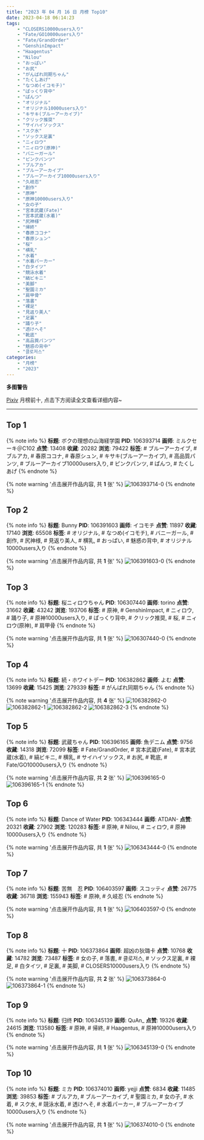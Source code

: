 ```yaml
---
title: "2023 年 04 月 16 日 月榜 Top10"
date: 2023-04-18 06:14:23
tags:
    - "CLOSERS10000users入り"
    - "Fate/GO10000users入り"
    - "Fate/GrandOrder"
    - "GenshinImpact"
    - "Haagentus"
    - "Nilou"
    - "おっぱい"
    - "お尻"
    - "がんばれ同期ちゃん"
    - "たくしあげ"
    - "なつめ(イコモチ)"
    - "ぱっくり背中"
    - "ぱんつ"
    - "オリジナル"
    - "オリジナル10000users入り"
    - "キサキ(ブルーアーカイブ)"
    - "クリック推奨"
    - "サイハイソックス"
    - "スク水"
    - "ソックス足裏"
    - "ニィロウ"
    - "ニィロウ(原神)"
    - "バニーガール"
    - "ピンクパンツ"
    - "ブルアカ"
    - "ブルーアーカイブ"
    - "ブルーアーカイブ10000users入り"
    - "久岐忍"
    - "創作"
    - "原神"
    - "原神10000users入り"
    - "女の子"
    - "宮本武蔵(Fate)"
    - "宮本武蔵(水着)"
    - "尻神様"
    - "帰終"
    - "春原ココナ"
    - "春原シュン"
    - "桜"
    - "横乳"
    - "水着"
    - "水着パーカー"
    - "白タイツ"
    - "競泳水着"
    - "縞ビキニ"
    - "美脚"
    - "聖園ミカ"
    - "肩甲骨"
    - "落書"
    - "裸足"
    - "見返り美人"
    - "足裏"
    - "踊り子"
    - "透けへそ"
    - "靴底"
    - "高品質パンツ"
    - "魅惑の背中"
    - "클로저스"
categories:
    - "月榜"
    - "2023"
---
```


<i class="fa fa-triangle-exclamation"></i>**多图警告**<i class="fa fa-triangle-exclamation"></i>

[Pixiv](https://www.pixiv.net/) 月榜前十, 点击下方阅读全文查看详细内容~

<!-- more -->

---

## Top 1

{% note info %}
**标题**: ボクの理想の山海経学園
**PID**: 106393714 **画师**: ミルクセーキ＠C102
**点赞**: 13408 **收藏**: 20282 **浏览**: 79422
**标签**: # ブルーアーカイブ, # ブルアカ, # 春原ココナ, # 春原シュン, # キサキ(ブルーアーカイブ), # 高品質パンツ, # ブルーアーカイブ10000users入り, # ピンクパンツ, # ぱんつ, # たくしあげ
{% endnote %}

{% note warning '点击展开作品内容, 共 **1** 张' %}
![106393714-0](https://i.pixiv.re/img-original/img/2023/03/20/19/10/47/106393714_p0.jpg)
{% endnote %}

## Top 2

{% note info %}
**标题**: Bunny
**PID**: 106391603 **画师**: イコモチ
**点赞**: 11897 **收藏**: 17140 **浏览**: 65508
**标签**: # オリジナル, # なつめ(イコモチ), # バニーガール, # 創作, # 尻神様, # 見返り美人, # 横乳, # おっぱい, # 魅惑の背中, # オリジナル10000users入り
{% endnote %}

{% note warning '点击展开作品内容, 共 **1** 张' %}
![106391603-0](https://i.pixiv.re/img-original/img/2023/03/20/17/42/58/106391603_p0.png)
{% endnote %}

## Top 3

{% note info %}
**标题**: 桜ニィロウちゃん
**PID**: 106307440 **画师**: torino
**点赞**: 31662 **收藏**: 43242 **浏览**: 193706
**标签**: # 原神, # GenshinImpact, # ニィロウ, # 踊り子, # 原神10000users入り, # ぱっくり背中, # クリック推奨, # 桜, # ニィロウ(原神), # 肩甲骨
{% endnote %}

{% note warning '点击展开作品内容, 共 **1** 张' %}
![106307440-0](https://i.pixiv.re/img-original/img/2023/03/18/00/01/01/106307440_p0.jpg)
{% endnote %}

## Top 4

{% note info %}
**标题**: 続・ホワイトデー
**PID**: 106382862 **画师**: よむ
**点赞**: 13699 **收藏**: 15425 **浏览**: 279339
**标签**: # がんばれ同期ちゃん
{% endnote %}

{% note warning '点击展开作品内容, 共 **4** 张' %}
![106382862-0](https://i.pixiv.re/img-original/img/2023/03/20/08/26/51/106382862_p0.png)
![106382862-1](https://i.pixiv.re/img-original/img/2023/03/20/08/26/51/106382862_p1.png)
![106382862-2](https://i.pixiv.re/img-original/img/2023/03/20/08/26/51/106382862_p2.png)
![106382862-3](https://i.pixiv.re/img-original/img/2023/03/20/08/26/51/106382862_p3.png)
{% endnote %}

## Top 5

{% note info %}
**标题**: 武蔵ちゃん
**PID**: 106396165 **画师**: 魚デニム
**点赞**: 9756 **收藏**: 14318 **浏览**: 72099
**标签**: # Fate/GrandOrder, # 宮本武蔵(Fate), # 宮本武蔵(水着), # 縞ビキニ, # 横乳, # サイハイソックス, # お尻, # 靴底, # Fate/GO10000users入り
{% endnote %}

{% note warning '点击展开作品内容, 共 **2** 张' %}
![106396165-0](https://i.pixiv.re/img-original/img/2023/03/20/20/32/16/106396165_p0.jpg)
![106396165-1](https://i.pixiv.re/img-original/img/2023/03/20/20/32/16/106396165_p1.jpg)
{% endnote %}

## Top 6

{% note info %}
**标题**: Dance of Water
**PID**: 106343444 **画师**: ATDAN-
**点赞**: 20321 **收藏**: 27902 **浏览**: 120283
**标签**: # 原神, # Nilou, # ニィロウ, # 原神10000users入り
{% endnote %}

{% note warning '点击展开作品内容, 共 **1** 张' %}
![106343444-0](https://i.pixiv.re/img-original/img/2023/03/19/05/15/50/106343444_p0.jpg)
{% endnote %}

## Top 7

{% note info %}
**标题**: 苦無　忍
**PID**: 106403597 **画师**: スコッティ
**点赞**: 26775 **收藏**: 36718 **浏览**: 155943
**标签**: # 原神, # 久岐忍
{% endnote %}

{% note warning '点击展开作品内容, 共 **1** 张' %}
![106403597-0](https://i.pixiv.re/img-original/img/2023/03/21/00/00/36/106403597_p0.jpg)
{% endnote %}

## Top 8

{% note info %}
**标题**: 十
**PID**: 106373864 **画师**: 超凶の狄璐卡
**点赞**: 10768 **收藏**: 14782 **浏览**: 73487
**标签**: # 女の子, # 落書, # 클로저스, # ソックス足裏, # 裸足, # 白タイツ, # 足裏, # 美脚, # CLOSERS10000users入り
{% endnote %}

{% note warning '点击展开作品内容, 共 **2** 张' %}
![106373864-0](https://i.pixiv.re/img-original/img/2023/03/20/00/00/23/106373864_p0.jpg)
![106373864-1](https://i.pixiv.re/img-original/img/2023/03/20/00/00/23/106373864_p1.jpg)
{% endnote %}

## Top 9

{% note info %}
**标题**: 归终
**PID**: 106345139 **画师**: QuAn_
**点赞**: 19326 **收藏**: 24615 **浏览**: 113580
**标签**: # 原神, # 帰終, # Haagentus, # 原神10000users入り
{% endnote %}

{% note warning '点击展开作品内容, 共 **1** 张' %}
![106345139-0](https://i.pixiv.re/img-original/img/2023/03/19/02/59/30/106345139_p0.jpg)
{% endnote %}

## Top 10

{% note info %}
**标题**: ミカ
**PID**: 106374010 **画师**: yejji
**点赞**: 6834 **收藏**: 11485 **浏览**: 39853
**标签**: # ブルアカ, # ブルーアーカイブ, # 聖園ミカ, # 女の子, # 水着, # スク水, # 競泳水着, # 透けへそ, # 水着パーカー, # ブルーアーカイブ10000users入り
{% endnote %}

{% note warning '点击展开作品内容, 共 **1** 张' %}
![106374010-0](https://i.pixiv.re/img-original/img/2023/03/20/00/01/21/106374010_p0.png)
{% endnote %}
